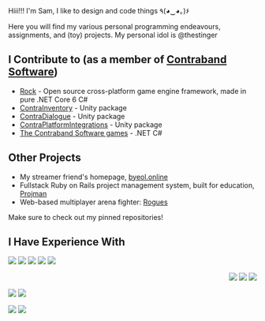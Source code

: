 Hiii!!! I'm Sam, I like to design and code things ٩(◕‿◕｡)۶

Here you will find my various personal programming endeavours, assignments, and (toy) projects. My personal idol is @thestinger

## I Contribute to (as a member of [Contraband Software](https://github.com/Contraband-Software/))

- [Rock](https://github.com/Contraband-Software/Rock/) - Open source cross-platform game engine framework, made in pure .NET Core 6 C#
- [ContraInventory](https://github.com/Contraband-Software/ContraInventory) - Unity package
- [ContraDialogue](https://github.com/Contraband-Software/ContraDialogue) - Unity package
- [ContraPlatformIntegrations](https://github.com/Contraband-Software/ContraPlatformIntegrations) - Unity package
- [The Contraband Software games](https://github.com/Contraband-Software) - .NET C#

## Other Projects

- My streamer friend's homepage, [byeol.online](https://byeol.online/)
- Fullstack Ruby on Rails project management system, built for education, [Projman](https://github.com/2004seraph/UniProjectManager)
- Web-based multiplayer arena fighter: [Rogues](https://rogues.seraph.parts/)

Make sure to check out my pinned repositories!

## I Have Experience With

<div>

![](https://img.shields.io/badge/Python-FFD43B?style=for-the-badge&logo=python&logoColor=blue)
![](https://img.shields.io/badge/C%2B%2B-00599C?style=for-the-badge&logo=c%2B%2B&logoColor=white)
![](https://img.shields.io/badge/C%23-239120?style=for-the-badge&logo=c-sharp&logoColor=white)
![](https://img.shields.io/badge/Haskell-5D4F85?style=for-the-badge&logo=haskell&logoColor=white)
![](https://img.shields.io/badge/OpenJDK-ED8B00?style=for-the-badge&logo=openjdk&logoColor=white)
<div align="right">

![](https://img.shields.io/badge/HTML5-E34F26?style=for-the-badge&logo=html5&logoColor=white)
![](https://img.shields.io/badge/CSS3-1572B6?style=for-the-badge&logo=css3&logoColor=white)
![](https://img.shields.io/badge/JavaScript-323330?style=for-the-badge&logo=javascript&logoColor=F7DF1E)

</div>

</div>

![](https://img.shields.io/badge/Unity-100000?style=for-the-badge&logo=unity&logoColor=white)
![](https://img.shields.io/badge/.NET-512BD4?style=for-the-badge&logo=dotnet&logoColor=white)

![](https://img.shields.io/badge/Ubuntu-E95420?style=for-the-badge&logo=ubuntu&logoColor=white)
![](https://img.shields.io/badge/Windows-0078D6?style=for-the-badge&logo=windows&logoColor=white)

